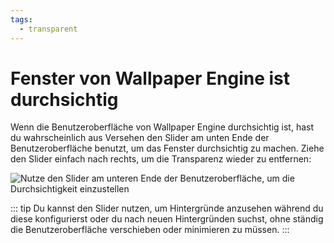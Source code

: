 ```yaml
---
tags:
  - transparent
---
```


# Fenster von Wallpaper Engine ist durchsichtig

Wenn die Benutzeroberfläche von Wallpaper Engine durchsichtig ist, hast du wahrscheinlich aus Versehen den Slider am unten Ende der Benutzeroberfläche benutzt, um das Fenster durchsichtig zu machen. Ziehe den Slider einfach nach rechts, um die Transparenz wieder zu entfernen:

![Nutze den Slider am unteren Ende der Benutzeroberfläche, um die Durchsichtigkeit einzustellen](./transparentinterface.gif)

::: tip
Du kannst den Slider nutzen, um Hintergründe anzusehen während du diese konfigurierst oder du nach neuen Hintergründen suchst, ohne ständig die Benutzeroberfläche verschieben oder minimieren zu müssen.
:::